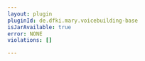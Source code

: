 ```yaml
---
layout: plugin
pluginId: de.dfki.mary.voicebuilding-base
isJarAvailable: true
error: NONE
violations: []

---
```


